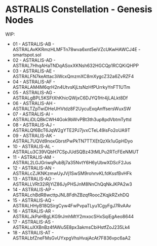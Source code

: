 # ASTRALIS Constellation - Genesis Nodes


WIP:

- 01 - ASTRALIS-AB - ASTRALAvKKRmzHLMFTn78wva6xnt5eiVZcUKwHAWCJ4E - smartspot.sol
- 02 - ASTRALIS-AD - ASTRAL7HhqAHaTNDqASoxXKNsh632HGCQp1RCQKiQHPP
- 03 - ASTRALIS-AE - ASTRALFN7keAttac3iWcxQmzmXC8mXygcZ32a6ZvRZF4
- 04 - ASTRALIS-AF - ASTRALAM4M6qrH2n4UtvsKjLtsNzHfPUrrkyYnFT1UTm
- 05 - ASTRALIS-AG - ASTRALgBPL5KSFtXhKhicQWjxC6DJYQ1Hr4jLALkt8Df
- 06 - ASTRALIS-AH - ASTRALTZpTwiDHeUHVtdz8F2UycuExqAnffsersWuxSW
- 07 - ASTRALIS-AI - ASTRALiDLQBkCWH4Gok9bWvPBt3th3up8pdVbtmTyttd
- 08 - ASTRALIS-AJ - ASTRALQf6BcT6JqW2gYTE2PJ7jvxCTeL49isFo2oUA9T
- 09 - ASTRALIS-AK - ASTRAL7UQVd9noxGbrstPwPkTN7TTXEtQzXk1uGpHDyo
- 10 - ASTRALIS-AL - ASTRALu3C39VQbH7CSpJUdSQBz43tMLPu2RTcFEeNMUT
- 11 - ASTRALIS-AM - ASTRAL2LGJGriwqPubBj7a35NvtY6H6yUbwXDScF2Jus
- 12 - ASTRALIS-AN - ASTRALcZJKNKzmwUyJVj1SwSM9rohnvKLfdKssfBvHFk
- 13 - ASTRALIS-AO - ASTRALLVRt32iRjYiZ86JyPHSJnM8NnChQqNkJKPA2w3
- 14 - ASTRALIS-AP - ASTRALchBdR8wcttpJNL8FdhZBzqfRoocZKqjkRZxhDQ
- 15 - ASTRALIS-AQ - ASTRALHHyB18QSirgCyw4FwPvpaTLyu1CgyFgJ7RvAAv
- 16 - ASTRALIS-AR - ASTRALJkPaHBgLKG9rJmhMtY2mxocSHxSqiEgAeo8644
- 17 - ASTRALIS-AS - ASTRALuXXBnBz4fAWu5E8px3akmsCbiHstfZoJ235Lk4
- 18 - ASTRALIS-AT - ASTRALbfZneFMsGvUYxpgVhsHvajAcAt7F836vpc6aA2
